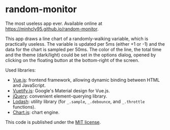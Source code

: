 # random-monitor
The most useless app ever. Available online at https://minhcly95.github.io/random-monitor.

This app draws a line chart of a randomly-walking variable, which is practically useless.
The variable is updated per 5ms (either +1 or -1) and the data for the chart is sampled per 50ms.
The color of the line, the total time and the theme (dark/light) could be set in the options dialog,
opened by clicking on the floating button at the bottom-right of the screen.

Used libraries:
- [Vue.js](https://vuejs.org): frontend framework, allowing dynamic binding between HTML and JavaScript.
- [Vuetify.js](https://vuetifyjs.com): Google's Material design for  Vue.js.
- [jQuery](https://jquery.com): convenient element-querying library.
- [Lodash](https://lodash.com): utility library (for `_.sample`, `_.debounce`, and `_.throttle` functions).
- [Chart.js](http://www.chartjs.org): chart engine.

This code is published under the [MIT license](https://raw.githubusercontent.com/minhcly95/random-monitor/master/LICENSE.txt).

